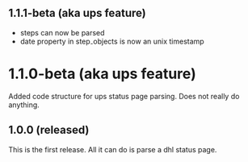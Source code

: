 ## 1.1.1-beta (aka ups feature)

* steps can now be parsed
* date property in step₋objects is now an unix timestamp

# 1.1.0-beta (aka ups feature)

Added code structure for ups status page parsing. Does not really do anything.

## 1.0.0 (released)

This is the first release. All it can do is parse a dhl status page.

